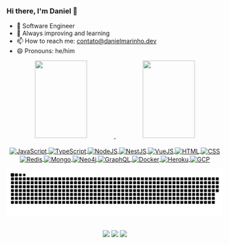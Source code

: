 ### Hi there, I'm Daniel 👋

- 🔭 Software Engineer
- 🌱 Always improving and learning
- 📫 How to reach me: contato@danielmarinho.dev
- 😄 Pronouns: he/him


<div align="center">
  <a href="https://github.com/dmberlin">
  <img width="49%" height="180em" src="https://github-readme-stats.vercel.app/api?username=DMBerlin&theme=blue-green&hide_border=false&include_all_commits=true&count_private=true"/>
  <!--<img width="49%" height="180em" src="https://github-readme-streak-stats.herokuapp.com/?user=DMBerlin&theme=blue-green&hide_border=false"/>-->
  <img width="49%" height="180em" src="https://github-readme-stats.vercel.app/api?username=DMBerlin&show_icons=true&theme=blue-green&include_all_commits=true&count_private=true"/>
</div>
<div align="center" style="display: inline_block"><br>
  <img align="center" alt="JavaScript" height="30" width="40" src="https://cdn.jsdelivr.net/gh/devicons/devicon/icons/javascript/javascript-original.svg">
  <img align="center" alt="TypeScript" height="30" width="40" src="https://cdn.jsdelivr.net/gh/devicons/devicon/icons/typescript/typescript-original.svg">
  <img align="center" alt="NodeJS" height="30" width="40" src="https://cdn.jsdelivr.net/gh/devicons/devicon/icons/nodejs/nodejs-original.svg">
  <img align="center" alt="NestJS" height="30" width="40" src="https://cdn.jsdelivr.net/gh/devicons/devicon/icons/nestjs/nestjs-plain.svg">
  <img align="center" alt="VueJS" height="30" width="40" src="https://cdn.jsdelivr.net/gh/devicons/devicon/icons/vuejs/vuejs-original.svg">
  <img align="center" alt="HTML" height="30" width="40" src="https://cdn.jsdelivr.net/gh/devicons/devicon/icons/html5/html5-original.svg">
  <img align="center" alt="CSS" height="30" width="40" src="https://cdn.jsdelivr.net/gh/devicons/devicon/icons/css3/css3-original.svg">
  <img align="center" alt="Redis" height="30" width="40" src="https://cdn.jsdelivr.net/gh/devicons/devicon/icons/redis/redis-original.svg">
  <img align="center" alt="Mongo" height="30" width="40" src="https://cdn.jsdelivr.net/gh/devicons/devicon/icons/mongodb/mongodb-original.svg">  
  <img align="center" alt="Neo4j" height="30" width="40" src="https://cdn.jsdelivr.net/gh/devicons/devicon/icons/neo4j/neo4j-original.svg">
  <img align="center" alt="GraphQL" height="30" width="40" src="https://cdn.jsdelivr.net/gh/devicons/devicon/icons/graphql/graphql-plain.svg">
  <img align="center" alt="Docker" height="30" width="40" src="https://cdn.jsdelivr.net/gh/devicons/devicon/icons/docker/docker-original.svg">
  <img align="center" alt="Heroku" height="30" width="40" src="https://cdn.jsdelivr.net/gh/devicons/devicon/icons/heroku/heroku-original.svg">  
  <img align="center" alt="GCP" height="30" width="40" src="https://cdn.jsdelivr.net/gh/devicons/devicon/icons/googlecloud/googlecloud-original.svg">
</div>
  
  
![Snake animation](https://github.com/dmberlin/dmberlin/blob/output/github-contribution-grid-snake.svg)  
<!--![GitHub Snake dark](github-snake-dark.svg#gh-dark-mode-only)-->
  
##
  
<div align="center" style="display: inline_block"> 
  <a href="https://www.linkedin.com/in/dmberlin/" target="_blank"><img src="https://img.shields.io/badge/-LinkedIn-%230077B5?style=for-the-badge&logo=linkedin&logoColor=white" target="_blank"></a> 
  <a href="https://twitter.com/DMBerlin" target="_blank"><img src="https://img.shields.io/badge/-Twitter-%230077B5?style=for-the-badge&logo=linkedin&logoColor=white" target="_blank"></a>   
  <a href = "mailto:contatorafaballerini@gmail.com"><img src="https://img.shields.io/badge/-Gmail-%23333?style=for-the-badge&logo=gmail&logoColor=white" target="_blank"></a>
</div>
